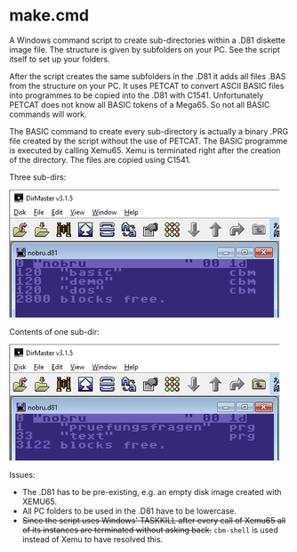 # make.cmd

A Windows command script to create sub-directories within a .D81 diskette image file.
The structure is given by subfolders on your PC. See the script itself to set up your
folders.

After the script creates the same subfolders in the .D81 it adds all files .BAS from
the structure on your PC. It uses PETCAT to convert ASCII BASIC files into programmes
to be copied into the .D81 with C1541. Unfortunately PETCAT does not know all BASIC
tokens of a Mega65. So not all BASIC commands will work.

The BASIC command to create every sub-directory is actually a binary .PRG file created
by the script without the use of PETCAT. The BASIC programme is executed by calling
Xemu65. Xemu is terminated right after the creation of the directory. The files are
copied using C1541.

Three sub-dirs:

![subs](images/git0001.png)

Contents of one sub-dir:

![content](images/git0002.png)

Issues:

* The .D81 has to be pre-existing, e.g. an empty disk image created with XEMU65.
* All PC folders to be used in the .D81 have to be lowercase.
* ~~Since the script uses Windows' TASKKILL after every call of Xemu65 all of its
  instances are terminated without asking back.~~ `cbm-shell` is used instead of
  Xemu to have resolved this.
